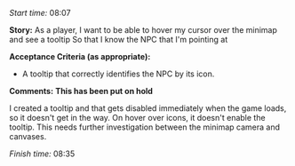 *Start time:* 08:07

**Story:** 
As a player, I want to be able to hover my cursor over the minimap and see a tooltip
So that I know the NPC that I'm pointing at

**Acceptance Criteria (as appropriate):**
- A tooltip that correctly identifies the NPC by its icon.

**Comments:** 
**This has been put on hold**

I created a tooltip and that gets disabled immediately when the game loads, so it doesn't get in the way. On hover over icons, it doesn't enable the tooltip. This needs further investigation between the minimap camera and canvases.

*Finish time:* 08:35